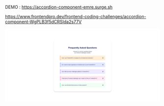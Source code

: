 DEMO : https://accordion-component-emre.surge.sh

https://www.frontendpro.dev/frontend-coding-challenges/accordion-component-WgPLB3f5dCRSIda2s77V

![plot](./images/screenshot.png)
